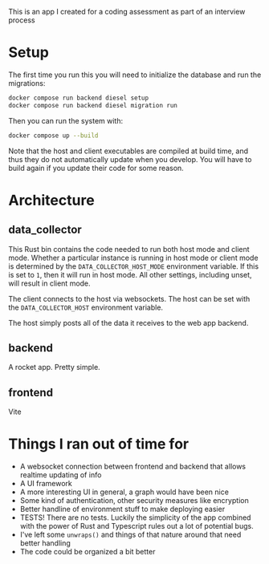 This is an app I created for a coding assessment as part of an interview process

# Setup

The first time you run this you will need to initialize the database
and run the migrations:

```bash
docker compose run backend diesel setup
docker compose run backend diesel migration run
```

Then you can run the system with:

```bash
docker compose up --build
```

Note that the host and client executables are compiled at build time,
and thus they do not automatically update when you develop. You will have
to build again if you update their code for some reason.


# Architecture

## data_collector

This Rust bin contains the code needed to run both host mode and client mode.
Whether a particular instance is running in host mode or client mode is determined
by the `DATA_COLLECTOR_HOST_MODE` environment variable. If this is set to `1`, then
it will run in host mode. All other settings, including unset, will result in
client mode.

The client connects to the host via websockets. The host can be set with the
`DATA_COLLECTOR_HOST` environment variable.

The host simply posts all of the data it receives to the web app backend.

## backend

A rocket app. Pretty simple.

## frontend

Vite

# Things I ran out of time for

* A websocket connection between frontend and backend that allows realtime
updating of info
* A UI framework
* A more interesting UI in general, a graph would have been nice
* Some kind of authentication, other security measures like encryption
* Better handline of environment stuff to make deploying easier
* TESTS! There are no tests. Luckily the simplicity of the app combined with
the power of Rust and Typescript rules out a lot of potential bugs.
* I've left some `unwraps()` and things of that nature around that need better
handling
* The code could be organized a bit better
